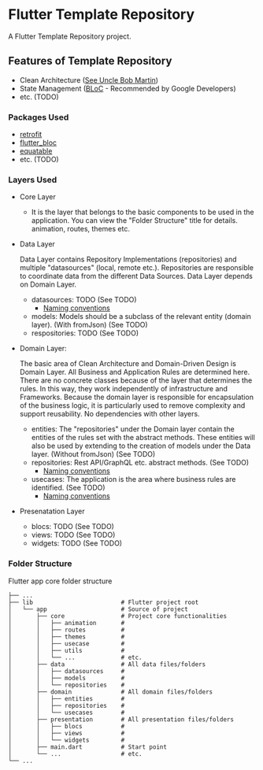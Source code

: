 # Flutter Template Repository

A Flutter Template Repository project.

## Features of Template Repository

- Clean Architecture ([See Uncle Bob Martin](http://cleancoder.com/))
- State Management ([BLoC](https://bloclibrary.dev/) - Recommended by Google Developers)
- etc. (TODO)

### Packages Used

- [retrofit](https://pub.dev/packages/retrofit)
- [flutter_bloc](https://pub.dev/packages/flutter_bloc)
- [equatable](https://pub.dev/packages/equatable)
- etc. (TODO)

### Layers Used

- Core Layer
  - It is the layer that belongs to the basic components to be used in the application. You can view the "Folder Structure" title for details. animation, routes, themes etc.

- Data Layer

  Data Layer contains Repository Implementations (repositories) and multiple "datasources" (local, remote etc.). Repositories are responsible to coordinate data from the different Data Sources. Data Layer depends on Domain Layer.

  - datasources: TODO (See TODO)
    - [Naming conventions](https://developer.android.com/jetpack/guide/data-layer#naming-conventions)
  - models: Models should be a subclass of the relevant entity (domain layer). (With fromJson) (See TODO)
  - respositories: TODO (See TODO)

- Domain Layer: 

  The basic area of Clean Architecture and Domain-Driven Design is Domain Layer. All Business and Application Rules are determined here. There are no concrete classes because of the layer that determines the rules. In this way, they work independently of infrastructure and Frameworks. Because the domain layer is responsible for encapsulation of the business logic, it is particularly used to remove complexity and support reusability. No dependencies with other layers.
  
  - entities: The "repositories" under the Domain layer contain the entities of the rules set with the abstract methods. These entities will also be used by extending to the creation of models under the Data layer. (Without fromJson) (See TODO)
  - repositories: Rest API/GraphQL etc. abstract methods. (See TODO)
    - [Naming conventions](https://developer.android.com/jetpack/guide/data-layer#naming-conventions)
  - usecases: The application is the area where business rules are identified. (See TODO)
    - [Naming conventions](https://developer.android.com/jetpack/guide/domain-layer#conventions)

- Presenatation Layer
  - blocs: TODO (See TODO)
  - views: TODO (See TODO)
  - widgets: TODO (See TODO)

### Folder Structure
Flutter app core folder structure

```
├── ...
├── lib                     	# Flutter project root
│   └── app                 	# Source of project
│   	├── core              	# Project core functionalities
│   	│   ├── animation       # 
│   	│   ├── routes          # 
│   	│   ├── themes          # 
│   	│   ├── usecase         # 
│   	│   ├── utils           # 
│   	│   └── ...             # etc.
│   	├── data                # All data files/folders
│   	│   ├── datasources     # 
│   	│   ├── models          # 
│   	│   └── repositories    # 
│   	├── domain              # All domain files/folders
│   	│   ├── entities        # 
│   	│   ├── repositories    # 
│   	│   └── usecases        # 
│   	├── presentation        # All presentation files/folders
│   	│   ├── blocs           # 
│   	│   ├── views           # 
│   	│   └── widgets         # 
│   	├── main.dart           # Start point
│   	└── ...                 # etc.
└── ...
```
